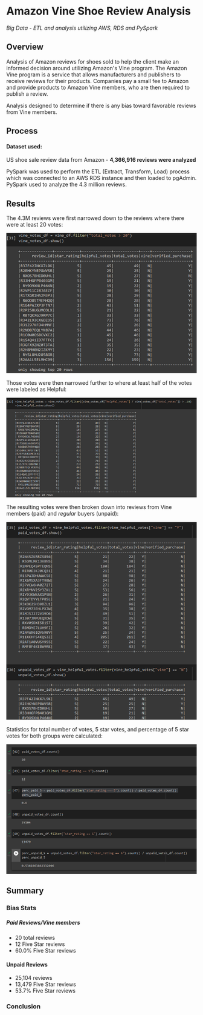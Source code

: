 # Amazon Vine Shoe Review Analysis
*Big Data - ETL and analysis utilizing AWS, RDS and PySpark*
 
 
 
## Overview

Analysis of Amazon reviews for shoes sold to help the client make an informed decision around utilizing Amazon's Vine program. The Amazon Vine program is a service that allows manufacturers and publishers to receive reviews for their products. Companies pay a small fee to Amazon and provide products to Amazon Vine members, who are then required to publish a review.

Analysis designed to determine if there is any bias toward favorable reviews from Vine members.

## Process

#### Dataset used:
US shoe sale review data from Amazon - **4,366,916 reviews were analyzed**

PySpark was used to perform the ETL (Extract, Transform, Load) process which was connected to an AWS RDS instance and then loaded to pgAdmin. PySpark used to analyze the 4.3 million reviews.

## Results

The 4.3M reviews were first narrowed down to the reviews where there were at least 20 votes:

![20votes](/images/votes_over20.png)

Those votes were then narrowed further to where at least half of the votes were labeled as Helpful:

![helpful_votes](/images/helpful_votes.png)

The resulting votes were then broken down into reviews from Vine members (paid) and *regular* buyers (unpaid):

![paid_unpaid](/images/paid_unpaid.png)

Statistics for total number of votes, 5 star votes, and percentage of 5 star votes for both groups were calculated:

![bias](/images/vine_analysis_bias.png)

## Summary

### Bias Stats

##### Paid Reviews/Vine members
* 20 total reviews
* 12 Five Star reviews
* 60.0% Five Star reviews

#### Unpaid Reviews
* 25,104 reviews
* 13,479 Five Star reviews
* 53.7% Five Star reviews

### Conclusion

